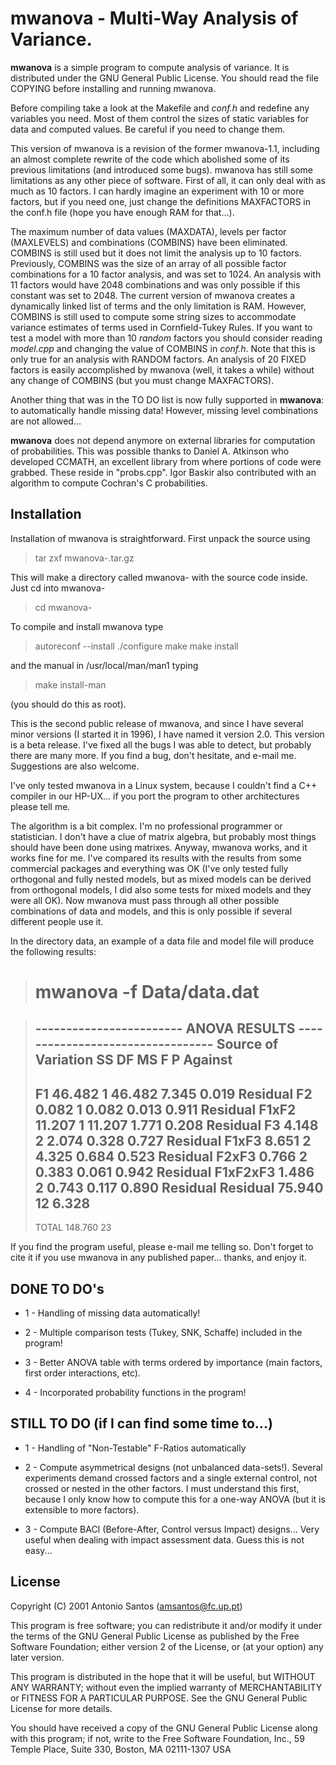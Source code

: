 # mwanova - Multi-Way Analysis of Variance.

**mwanova** is a simple program to compute analysis of variance. It is distributed under the GNU General Public License. You should read the file COPYING before installing and running mwanova.

Before compiling take a look at the Makefile and *conf.h* and redefine any variables you need. Most of them control the sizes of static variables for data and computed values. Be careful if you need to change them.

This version of mwanova is a revision of the former mwanova-1.1, including an almost complete rewrite of the code which abolished some of its previous limitations (and introduced some bugs). mwanova has still some limitations as any other piece of software. First of all, it  can only deal with as much as 10 factors. I can hardly imagine an experiment with 10 or more factors, but if you need one, just change the definitions MAXFACTORS in the conf.h file (hope you have enough RAM for that...).

The maximum number of data values (MAXDATA), levels per factor (MAXLEVELS) and combinations (COMBINS) have been eliminated. COMBINS is still used but it does not limit the analysis up to 10 factors. Previously, COMBINS was the size of an array of all possible factor combinations for a 10 factor analysis, and was set to 1024. An analysis with 11 factors would have 2048 combinations and was only
possible if this constant was set to 2048. The current version of mwanova  creates a dynamically linked list of terms and the only limitation is RAM. However, COMBINS is still used to compute some string sizes to accommodate variance estimates of terms used in Cornfield-Tukey Rules. If you want to test a model with more than 10 *random* factors you should consider reading *model.cpp* and changing the value of COMBINS in  *conf.h*. Note that this is only true for an analysis with RANDOM factors. An analysis of 20 FIXED factors is easily accomplished by mwanova (well, it takes a while) without any change of COMBINS (but you must change MAXFACTORS).

Another thing that was in the TO DO list is now fully supported in **mwanova**: to automatically handle missing data! However, missing level combinations are not allowed...

**mwanova** does not depend anymore on external libraries for computation  of probabilities. This was possible thanks to Daniel A. Atkinson who developed CCMATH, an excellent library from where portions of code were grabbed. These reside in "probs.cpp". Igor Baskir also contributed with an algorithm to
compute Cochran's C probabilities.

## Installation

Installation of mwanova is straightforward. First unpack the source using

> tar zxf mwanova-<version>.tar.gz
	
This will make a directory called mwanova-<version> with the source code inside. Just cd into mwanova-<version>

> cd mwanova-<version>
   
To compile and install mwanova type
> autoreconf --install
> ./configure
> make
> make install


and the manual in /usr/local/man/man1 typing

> make install-man

(you should do this as root).


This is the second public release of mwanova, and since I have several minor versions (I started it in 1996), I have named it version 2.0. This version is a beta release. I've fixed all the bugs I was able to detect, but probably there are many more. If you find a bug, don't hesitate, and e-mail me. Suggestions are also welcome.

I've only tested mwanova in a Linux system, because I couldn't find a C++ compiler in our HP-UX... if you port the program to other architectures please tell me.

The algorithm is a bit complex. I'm no professional programmer or statistician. I don't have a clue of matrix algebra, but probably most things should have been done using matrixes. Anyway, mwanova works, and it works fine for me. I've compared its results with the results from some commercial packages and everything was OK (I've only tested fully orthogonal  and fully nested models, but as mixed models can be derived from orthogonal models, I did also some tests for mixed models and they were all OK). Now mwanova must pass through all other possible combinations of data and models, and this is only possible if several different people use it.

In the directory data, an example of a data file and model file will produce the following results:

># mwanova -f Data/data.dat


>------------------------ ANOVA RESULTS ---------------------------------
>Source of Variation        SS  DF          MS           F       P  Against 
>------------------------------------------------------------------------
>F1                     46.482   1      46.482       7.345   0.019  Residual
>F2                      0.082   1       0.082       0.013   0.911  Residual
>F1xF2                  11.207   1      11.207       1.771   0.208  Residual
>F3                      4.148   2       2.074       0.328   0.727  Residual
>F1xF3                   8.651   2       4.325       0.684   0.523  Residual
>F2xF3                   0.766   2       0.383       0.061   0.942  Residual
>F1xF2xF3                1.486   2       0.743       0.117   0.890  Residual
>Residual               75.940  12       6.328
>------------------------------------------------------------------------
>TOTAL                 148.760  23   
           
If you find the program useful, please e-mail me telling so. Don't forget to cite it if you use mwanova in any published paper... thanks, and enjoy it. 

## DONE TO DO's

* 1 - Handling of missing data automatically!

* 2 - Multiple comparison tests (Tukey, SNK, Schaffe) included in the program!

* 3 - Better ANOVA table with terms ordered by importance (main factors, first order interactions, etc).
    
* 4 - Incorporated probability functions in the program!
        
## STILL TO DO (if I can find some time to...)

* 1 - Handling of "Non-Testable" F-Ratios automatically

* 2 - Compute asymmetrical designs (not unbalanced data-sets!). Several experiments demand crossed factors and a single external control, not crossed or nested in the other factors. I must understand this first, because I only know how to compute this for a one-way ANOVA (but it is extensible to more factors).

* 3 - Compute BACI (Before-After, Control versus Impact) designs... Very useful when dealing with impact assessment data. Guess this is not easy...

## License
Copyright (C) 2001  Antonio Santos (amsantos@fc.up.pt)

This program is free software; you can redistribute it and/or modify it under the terms of the GNU General Public License as published by the Free Software Foundation; either version 2 of the License, or (at your option) any later version.

This program is distributed in the hope that it will be useful, but WITHOUT ANY WARRANTY; without even the implied warranty of MERCHANTABILITY or FITNESS FOR A PARTICULAR PURPOSE.  See the GNU General Public License for more details.

You should have received a copy of the GNU General Public License along with this program; if not, write to the Free Software Foundation, Inc., 59 Temple Place, Suite 330, Boston, MA  02111-1307 USA



